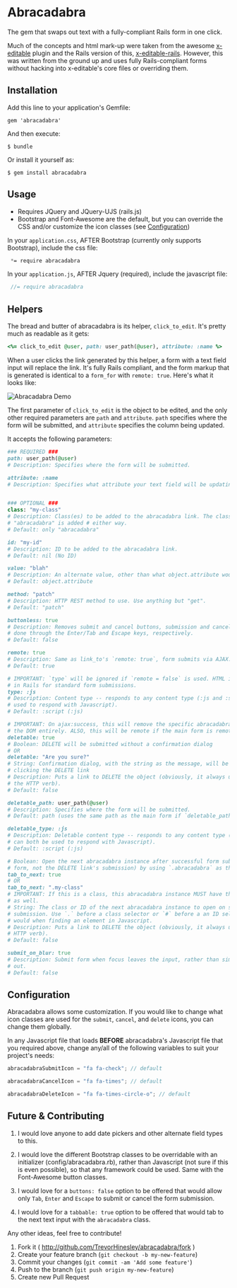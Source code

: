 # Abracadabra

The gem that swaps out text with a fully-compliant Rails form in one click.

Much of the concepts and html mark-up were taken from the awesome [x-editable](http://vitalets.github.io/x-editable/) plugin and the Rails version of this, [x-editable-rails](https://github.com/werein/x-editable-rails). However, this was written from the ground up and uses fully Rails-compliant forms without hacking into x-editable's core files or overriding them.

## Installation

Add this line to your application's Gemfile:

    gem 'abracadabra'

And then execute:

    $ bundle

Or install it yourself as:

    $ gem install abracadabra

## Usage

* Requires JQuery and JQuery-UJS (rails.js)
* Bootstrap and Font-Awesome are the default, but you can override the CSS and/or customize the icon classes (see [Configuration](#configuration)) 

In your `application.css`, AFTER Bootstrap (currently only supports Bootstrap), include the css file:

```css
 *= require abracadabra
```

In your `application.js`, AFTER Jquery (required), include the javascript file:

```js
 //= require abracadabra
```

## Helpers

The bread and butter of abracadabra is its helper, `click_to_edit`. It's pretty much as readable as it gets:

```ruby
<%= click_to_edit @user, path: user_path(@user), attribute: :name %>
```

When a user clicks the link generated by this helper, a form with a text field input will replace the link. It's fully Rails compliant, and the form markup that is generated is identical to a `form_for` with `remote: true`. Here's what it looks like:

![Abracadabra Demo](http://recordit.co/CbgPTahYix.gif "Abracadabra Demo")

The first parameter of `click_to_edit` is the object to be edited, and the only other required parameters are `path` and `attribute`. `path` specifies where the form will be submitted, and `attribute` specifies the column being updated.

It accepts the following parameters:

```ruby
### REQUIRED ###
path: user_path(@user)
# Description: Specifies where the form will be submitted.

attribute: :name
# Description: Specifies what attribute your text field will be updating.


### OPTIONAL ###
class: "my-class"
# Description: Class(es) to be added to the abracadabra link. The class 
# "abracadabra" is added # either way.
# Default: only "abracadabra"

id: "my-id"
# Description: ID to be added to the abracadabra link.
# Default: nil (No ID)

value: "blah"
# Description: An alternate value, other than what object.attribute would return.
# Default: object.attribute

method: "patch"
# Description: HTTP REST method to use. Use anything but "get".
# Default: "patch"

buttonless: true
# Description: Removes submit and cancel buttons, submission and cancellation is then 
# done through the Enter/Tab and Escape keys, respectively.
# Default: false

remote: true
# Description: Same as link_to's `remote: true`, form submits via AJAX.
# Default: true

# IMPORTANT: `type` will be ignored if `remote = false` is used. HTML is the default 
# in Rails for standard form submissions.
type: :js
# Description: Content type -- responds to any content type (:js and :script can both be 
# used to respond with Javascript).
# Default: :script (:js)

# IMPORTANT: On ajax:success, this will remove the specific abracadabra instance from 
# the DOM entirely. ALSO, this will be remote if the main form is remote.
deletable: true
# Boolean: DELETE will be submitted without a confirmation dialog
# OR
deletable: "Are you sure?"
# String: Confirmation dialog, with the string as the message, will be displayed after 
# clicking the DELETE link
# Description: Puts a link to DELETE the object (obviously, it always uses DELETE as 
# the HTTP verb).
# Default: false

deletable_path: user_path(@user)
# Description: Specifies where the form will be submitted. 
# Default: path (uses the same path as the main form if `deletable_path` isn't declared).

deletable_type: :js
# Description: Deletable content type -- responds to any content type (:js and :script
# can both be used to respond with Javascript).
# Default: :script (:js)

# Boolean: Open the next abracadabra instance after successful form submission (main 
# form, not the DELETE link's submission) by using `.abracadabra` as the selector.
tab_to_next: true
# OR
tab_to_next: ".my-class"
# IMPORTANT: If this is a class, this abracadabra instance MUST have the same class
# as well.
# String: The class or ID of the next abracadabra instance to open on successful form 
# submission. Use `.` before a class selector or `#` before a an ID selector just as you 
# would when finding an element in Javascript.
# Description: Puts a link to DELETE the object (obviously, it always uses DELETE as the 
# HTTP verb).
# Default: false

submit_on_blur: true
# Description: Submit form when focus leaves the input, rather than simply closing it
# out.
# Default: false
```

## Configuration

Abracadabra allows some customization. If you would like to change what icon classes are used for the `submit`, `cancel`, and `delete` icons, you can change them globally. 

In any Javascript file that loads **BEFORE** abracadabra's Javascript file that you required above, change any/all of the following variables to suit your project's needs:

```javascript
abracadabraSubmitIcon = "fa fa-check"; // default

abracadabraCancelIcon = "fa fa-times"; // default

abracadabraDeleteIcon = "fa fa-times-circle-o"; // default
```

## Future & Contributing

1. I would love anyone to add date pickers and other alternate field types to this.

2. I would love the different Bootstrap classes to be overridable with an initializer (config/abracadabra.rb), rather than Javascript (not sure if this is even possible), so that any framework could be used. Same with the Font-Awesome button classes.

3. I would love for a `buttons: false` option to be offered that would allow only `Tab`, `Enter` and `Escape` to submit or cancel the form submission.

4. I would love for a `tabbable: true` option to be offered that would tab to the next text input with the `abracadabra` class.

Any other ideas, feel free to contribute!

1. Fork it ( http://github.com/TrevorHinesley/abracadabra/fork )
2. Create your feature branch (`git checkout -b my-new-feature`)
3. Commit your changes (`git commit -am 'Add some feature'`)
4. Push to the branch (`git push origin my-new-feature`)
5. Create new Pull Request
